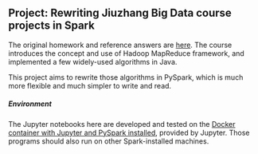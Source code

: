 ## Project: Rewriting Jiuzhang Big Data course projects in Spark

The original homework and reference answers are [here](https://github.com/MinBigData). The course introduces the concept and use of Hadoop MapReduce framework, and implemented a few widely-used algorithms in Java.

This project aims to rewrite those algorithms in PySpark, which is much more flexible and much simpler to write and read.

##### Environment

The Jupyter notebooks here are developed and tested on the [Docker container with Jupyter and PySpark installed](https://github.com/jupyter/docker-stacks/tree/master/pyspark-notebook), provided by Jupyter. Those programs should also run on other Spark-installed machines.
